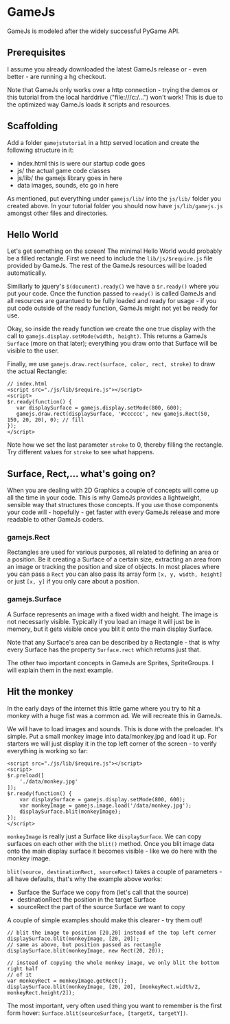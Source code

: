 GameJs
==========

GameJs is modeled after the widely successful PyGame API.

Prerequisites
---------------
I assume you already downloaded the latest GameJs release or - even better - are running a hg checkout.

Note that GameJs only works over a http connection - trying the demos or this tutorial from the local harddrive ("file:///c:/...") won't work! This is due to the optimized way GameJs loads it scripts and resources.


Scaffolding
-------------
Add a folder `gamejstutorial` in a http served location and create the following structure in it:

  * index.html      this is were our startup code goes
  * js/             the actual game code classes
  * js/lib/         the gamejs library goes in here
  * data            images, sounds, etc go in here
  
As mentioned, put everything under `gamejs/lib/` into the `js/lib/` folder you created above. In your tutorial folder you should now have `js/lib/gamejs.js` amongst other files and directories.

Hello World
------------
Let's get something on the screen! The minimal Hello World would probably be a filled rectangle. First we need to include the `lib/js/$require.js` file provided by GameJs. The rest of the GameJs resources will be loaded automatically.

Similiarly to jquery's `$(document).ready()` we have a `$r.ready()` where you put your code. Once the function passed to `ready()` is called GameJs and all resources are garantued to be fully loaded and ready for usage - if you put code outside of the ready function, GameJs might not yet be ready for use.

Okay, so inside the ready function we create the one true display with the call to `gamejs.display.setMode(width, height)`. This returns a GameJs `Surface` (more on that later); everything you draw onto that Surface will be visible to the user.

Finally, we use `gamejs.draw.rect(surface, color, rect, stroke)` to draw the actual Rectangle:

    // index.html
    <script src="./js/lib/$require.js"></script>
    <script>
    $r.ready(function() {
       var displaySurface = gamejs.display.setMode(800, 600);
       gamejs.draw.rect(displaySurface, '#cccccc', new gamejs.Rect(50, 150, 20, 20), 0); // fill
    });
    </script>

Note how we set the last parameter `stroke` to 0, thereby filling the rectangle. Try different values for `stroke` to see what happens.

Surface, Rect,... what's going on?
-----------------------------------
When you are dealing with 2D Graphics a couple of concepts will come up all the time in your code. This is why GameJs provides a lightweight, sensible way that structures those concepts. If you use those components your code will - hopefully - get faster with every GameJs release and more readable to other GameJs coders.

### gamejs.Rect
Rectangles are used for various purposes, all related to defining an area or a position. Be it creating a Surface of a certain size, extracting an area from an image or tracking the position and size of objects. In most places where you can pass a `Rect` you can also pass its array form `[x, y, width, height]` or just `[x, y]` if you only care about a position.

### gamejs.Surface
A Surface represents an image with a fixed width and height. The image is not necessarly visible. Typically if you load an image it will just be in memory, but it gets visible once you blit it onto the main display Surface.

Note that any Surface's area can be described by a Rectangle - that is why every Surface has the property `Surface.rect` which returns just that.

The other two important concepts in GameJs are Sprites, SpriteGroups. I will explain them in the next example.

Hit the monkey
---------------
In the early days of the internet this little game where you try to hit a monkey with a huge fist was a common ad. We will recreate this in GameJs.

We will have to load images and sounds. This is done with the preloader. It's simple. Put a small monkey image into data/monkey.jpg and load it up. For starters we will just display it in the top left corner of the screen - to verify everything is working so far:

    <script src="./js/lib/$require.js"></script>
    <script>
    $r.preload([
        './data/monkey.jpg'
    ]);
    $r.ready(function() {
        var displaySurface = gamejs.display.setMode(800, 600);
        var monkeyImage = gamejs.image.load('/data/monkey.jpg');
        displaySurface.blit(monkeyImage);
    });
    </script>

`monkeyImage` is really just a Surface like `displaySurface`. We can copy surfaces on each other with the `blit()` method. Once you blit image data onto the main display surface it becomes visible - like we do here with the monkey image.

`blit(source, destinationRect, sourceRect)` takes a couple of parameters - all have defaults, that's why the example above works:

  * Surface
        the Surface we copy from (let's call that the source)
  * destinationRect
        the position in the target Surface
  * sourceRect
        the part of the source Surface we want to copy

A couple of simple examples should make this clearer - try them out!

    // blit the image to position [20,20] instead of the top left corner
    displaySurface.blit(monkeyImage, [20, 20]);
    // same as above, but position passed as rectangle
    displaySurface.blit(monkeyImage, new Rect(20, 20));

    // instead of copying the whole monkey image, we only blit the bottom right half
    // of it
    var monkeyRect = monkeyImage.getRect();
    displaySurface.blit(monkeyImage, [20, 20], [monkeyRect.width/2, monkeyRect.height/2]);

The most important, very often used thing you want to remember is the first form hover: `Surface.blit(sourceSurface, [targetX, targetY])`.















